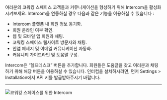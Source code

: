 여러분의 코워킹 스페이스 고객들과 커뮤니케이션을 형성하기 위해 Intercom을 활성화시켜보세요. Intercom을 연동하실 경우 다음과 같은 기능을 이용하실 수 있습니다 :

- Intercom 플랫폼 내 회원 정보 동기화.
- 회원 온라인 여부 확인.
- 웹 및 모바일 앱 회원과 채팅.
- 코워킹 스페이스 웹사이트 방문자와 채팅.
- 인앱 메세지 및 이메일 커뮤니케이션 자동화.
- 커뮤니티 가이드라인 및 도움말 구성.

Intercom은 “헬프데스크” 버튼을 추가합니다. 회원들은 도움글을 찾고 여러분과 채팅하기 위해 해당 버튼을 이용하실 수 있습니다. 인터컴을 설치하시려면, 먼저 Settings > Installation에서 API 키를 발급받아주시기 바랍니다.

---

![코워킹 스페이스를 위한 Intercom](https://d7ccq1i35b0cj.cloudfront.net/andcards-integrations-intercom-light-en-1920-1200.png)
